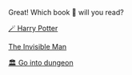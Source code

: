Great! Which book 📖 will you read?

[🪄 Harry Potter](../WIP.md)

[The Invisible Man](../WIP.md)

[🏛 Go into dungeon](../1/1.md)
